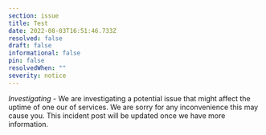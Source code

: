 ```yaml
---
section: issue
title: Test
date: 2022-08-03T16:51:46.733Z
resolved: false
draft: false
informational: false
pin: false
resolvedWhen: ""
severity: notice
---
```

*Investigating* - We are investigating a potential issue that might affect the uptime of one our of services. We are sorry for any inconvenience this may cause you. This incident post will be updated once we have more information.